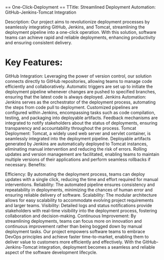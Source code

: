 == One-Click-Deployment ==
TTitle: Streamlined Deployment Automation: GitHub-Jenkins-Tomcat Integration

Description:
Our project aims to revolutionize deployment processes by seamlessly integrating GitHub, Jenkins, and Tomcat, streamlining the deployment pipeline into a one-click operation. With this solution, software teams can achieve rapid and reliable deployments, enhancing productivity and ensuring consistent delivery.

# Key Features:

GitHub Integration:
Leveraging the power of version control, our solution connects directly to GitHub repositories, allowing teams to manage code efficiently and collaboratively.
Automatic triggers are set up to initiate the deployment pipeline whenever changes are pushed to specified branches, ensuring that the latest code is always deployed.
Jenkins Automation:
Jenkins serves as the orchestrator of the deployment process, automating the steps from code pull to deployment.
Customized pipelines are configured within Jenkins, encompassing tasks such as code compilation, testing, and packaging into deployable artifacts.
Feedback mechanisms are integrated to notify stakeholders about the status of deployments, ensuring transparency and accountability throughout the process.
Tomcat Deployment:
Tomcat, a widely used web server and servlet container, is seamlessly integrated into the deployment pipeline.
Deployable artifacts generated by Jenkins are automatically deployed to Tomcat instances, eliminating manual intervention and reducing the risk of errors.
Rolling updates and version management are facilitated, enabling teams to maintain multiple versions of their applications and perform seamless rollbacks if necessary.
Benefits:

Efficiency: By automating the deployment process, teams can deploy updates with a single click, reducing the time and effort required for manual interventions.
Reliability: The automated pipeline ensures consistency and repeatability in deployments, minimizing the chances of human error and ensuring reliable delivery of software.
Scalability: The modular architecture allows for easy scalability to accommodate evolving project requirements and larger teams.
Visibility: Detailed logs and status notifications provide stakeholders with real-time visibility into the deployment process, fostering collaboration and decision-making.
Continuous Improvement: By streamlining deployments, teams can focus more on innovation and continuous improvement rather than being bogged down by manual deployment tasks.
Our project empowers software teams to embrace DevOps principles and achieve faster time-to-market, enabling them to deliver value to customers more efficiently and effectively. With the GitHub-Jenkins-Tomcat integration, deployment becomes a seamless and reliable aspect of the software development lifecycle.

